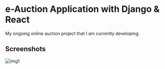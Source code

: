# e-Auction Application with Django & React

My ongoing online auction project that I am currently developing.

## Screenshots

![img1](https://cdn.discordapp.com/attachments/1035852765756411995/1093568154988445758/image.png)